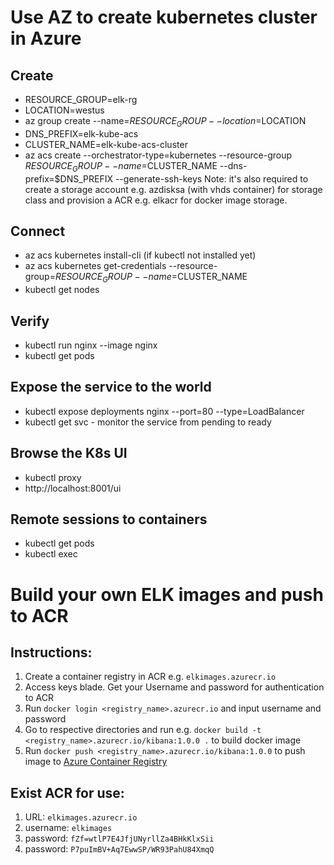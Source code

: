 # Use AZ to create kubernetes cluster in Azure
## Create
* RESOURCE_GROUP=elk-rg
* LOCATION=westus
* az group create --name=$RESOURCE_GROUP --location=$LOCATION
* DNS_PREFIX=elk-kube-acs
* CLUSTER_NAME=elk-kube-acs-cluster
* az acs create --orchestrator-type=kubernetes --resource-group $RESOURCE_GROUP --name=$CLUSTER_NAME --dns-prefix=$DNS_PREFIX --generate-ssh-keys
Note: it's also required to create a storage account e.g. azdisksa (with vhds container) for storage class and provision a ACR e.g. elkacr for docker image storage.
## Connect
* az acs kubernetes install-cli (if kubectl not installed yet)
* az acs kubernetes get-credentials --resource-group=$RESOURCE_GROUP --name=$CLUSTER_NAME
* kubectl get nodes

## Verify
* kubectl run nginx --image nginx
* kubectl get pods

## Expose the service to the world
* kubectl expose deployments nginx --port=80 --type=LoadBalancer
* kubectl get svc - monitor the service from pending to ready

## Browse the K8s UI
* kubectl proxy
* http://localhost:8001/ui

## Remote sessions to containers
* kubectl get pods
* kubectl exec <pod name> <command>

# Build your own ELK images and push to ACR
## Instructions:
1. Create a container registry in ACR e.g. ```elkimages.azurecr.io```
2. Access keys blade. Get your Username and password for authentication to ACR
3. Run ```docker login <registry_name>.azurecr.io``` and input username and password
4. Go to respective directories and run e.g. ```docker build -t <registry_name>.azurecr.io/kibana:1.0.0 .``` to build docker image
5. Run ```docker push <registry_name>.azurecr.io/kibana:1.0.0``` to push image to [Azure Container Registry](https://docs.microsoft.com/en-us/azure/container-registry/container-registry-get-started-docker-cli)

## Exist ACR for use:
1. URL: ```elkimages.azurecr.io```
2. username: ```elkimages```
3. password: ```fZf=wtlP7E4JfjUNyrllZa4BHkKlxSii```
4. password: ```P7puImBV+Aq7EwwSP/WR93PahU84XmqQ```
